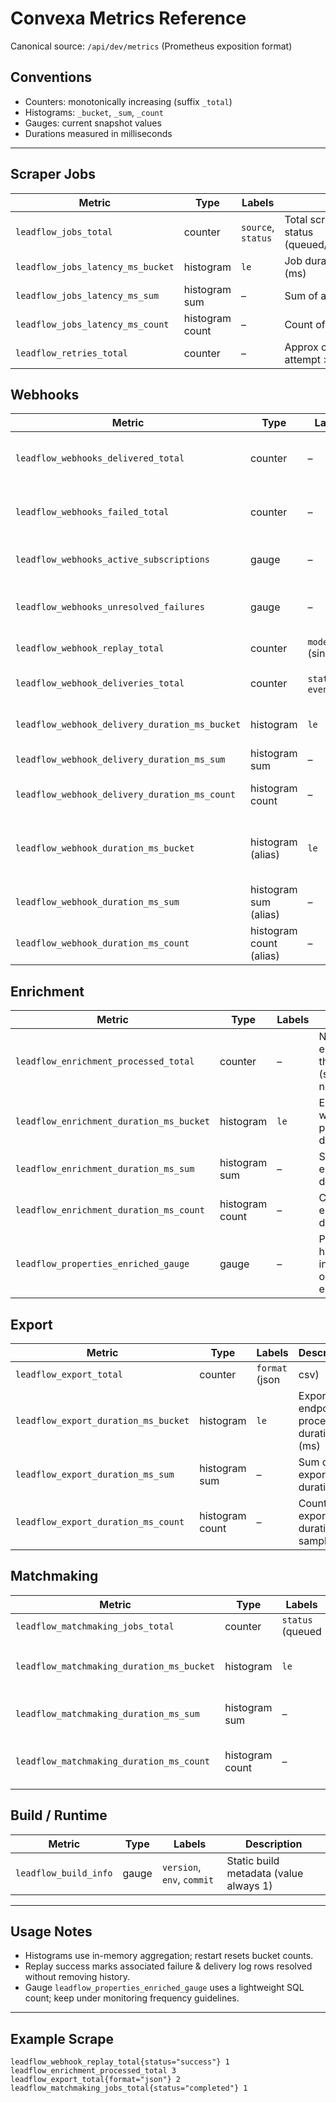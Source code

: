 # Convexa Metrics Reference

Canonical source: `/api/dev/metrics` (Prometheus exposition format)

## Conventions
- Counters: monotonically increasing (suffix `_total`)
- Histograms: `_bucket`, `_sum`, `_count`
- Gauges: current snapshot values
- Durations measured in milliseconds

---
## Scraper Jobs
| Metric | Type | Labels | Description |
|--------|------|--------|-------------|
| `leadflow_jobs_total` | counter | `source`, `status` | Total scraper jobs by source and status (queued/running/completed/failed) |
| `leadflow_jobs_latency_ms_bucket` | histogram | `le` | Job duration distribution buckets (ms) |
| `leadflow_jobs_latency_ms_sum` | histogram sum | – | Sum of all observed job durations |
| `leadflow_jobs_latency_ms_count` | histogram count | – | Count of observed job durations |
| `leadflow_retries_total` | counter | – | Approx count of failed jobs with attempt > 1 (best-effort) |

## Webhooks
| Metric | Type | Labels | Description |
|--------|------|--------|-------------|
| `leadflow_webhooks_delivered_total` | counter | – | Successfully delivered webhook attempts |
| `leadflow_webhooks_failed_total` | counter | – | Dead-lettered webhook attempts (after max attempts) |
| `leadflow_webhooks_active_subscriptions` | gauge | – | Current active webhook subscriptions |
| `leadflow_webhooks_unresolved_failures` | gauge | – | Unresolved dead-letter failures remaining |
| `leadflow_webhook_replay_total` | counter | `mode` (single|bulk), `status` (success|failed) | Replay attempts outcomes segmented by manual single vs bulk replay |
| `leadflow_webhook_deliveries_total` | counter | `status`, `eventType` | Unified delivery log rows (delivered/failed) |
| `leadflow_webhook_delivery_duration_ms_bucket` | histogram | `le` | Delivery attempt latency distribution (ms) |
| `leadflow_webhook_delivery_duration_ms_sum` | histogram sum | – | Sum of delivery latencies |
| `leadflow_webhook_delivery_duration_ms_count` | histogram count | – | Count of delivery latencies |
| `leadflow_webhook_duration_ms_bucket` | histogram (alias) | `le` | Alias of delivery latency histogram for simplified dashboards |
| `leadflow_webhook_duration_ms_sum` | histogram sum (alias) | – | Sum alias |
| `leadflow_webhook_duration_ms_count` | histogram count (alias) | – | Count alias |

## Enrichment
| Metric | Type | Labels | Description |
|--------|------|--------|-------------|
| `leadflow_enrichment_processed_total` | counter | – | Number of enrichment jobs that completed (skipped items not counted) |
| `leadflow_enrichment_duration_ms_bucket` | histogram | `le` | Enrichment worker processing duration (ms) |
| `leadflow_enrichment_duration_ms_sum` | histogram sum | – | Sum of enrichment durations |
| `leadflow_enrichment_duration_ms_count` | histogram count | – | Count of enrichment durations |
| `leadflow_properties_enriched_gauge` | gauge | – | Properties having either an investmentScore or non-empty enrichmentTags |

## Export
| Metric | Type | Labels | Description |
|--------|------|--------|-------------|
| `leadflow_export_total` | counter | `format` (json|csv) | Export endpoint invocations by result format |
| `leadflow_export_duration_ms_bucket` | histogram | `le` | Export endpoint processing duration (ms) |
| `leadflow_export_duration_ms_sum` | histogram sum | – | Sum of export durations |
| `leadflow_export_duration_ms_count` | histogram count | – | Count of export duration samples |

## Matchmaking
| Metric | Type | Labels | Description |
|--------|------|--------|-------------|
| `leadflow_matchmaking_jobs_total` | counter | `status` (queued|running|completed|failed) | Matchmaking job lifecycle events counted per status transition |
| `leadflow_matchmaking_duration_ms_bucket` | histogram | `le` | Matchmaking job processing duration (ms) |
| `leadflow_matchmaking_duration_ms_sum` | histogram sum | – | Sum of matchmaking durations |
| `leadflow_matchmaking_duration_ms_count` | histogram count | – | Count of matchmaking duration samples |

## Build / Runtime
| Metric | Type | Labels | Description |
|--------|------|--------|-------------|
| `leadflow_build_info` | gauge | `version`, `env`, `commit` | Static build metadata (value always 1) |

---
## Usage Notes
- Histograms use in-memory aggregation; restart resets bucket counts.
- Replay success marks associated failure & delivery log rows resolved without removing history.
- Gauge `leadflow_properties_enriched_gauge` uses a lightweight SQL count; keep under monitoring frequency guidelines.

---
## Example Scrape
```
leadflow_webhook_replay_total{status="success"} 1
leadflow_enrichment_processed_total 3
leadflow_export_total{format="json"} 2
leadflow_matchmaking_jobs_total{status="completed"} 1
```
